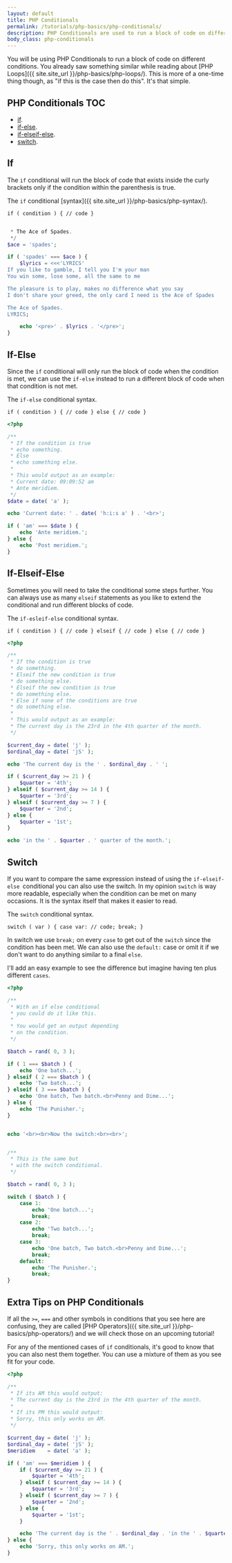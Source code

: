 ```yaml
---
layout: default
title: PHP Conditionals
permalink: /tutorials/php-basics/php-conditionals/
description: PHP Conditionals are used to run a block of code on different conditions. It&#039;s similar to what we&#039;ve seen on PHP Loops but this is more of a one-time thing.
body_class: php-conditionals
---
```

You will be using PHP Conditionals to run a block of code on different conditions. You already saw something similar while reading about [PHP Loops]({{ site.site_url }}/php-basics/php-loops/). This is more of a one-time thing though, as "if this is the case then do this". It's that simple.

## PHP Conditionals TOC

- [if](#if).
- [if-else](#if-else).
- [if-elseif-else](#if-elseif-else).
- [switch](#switch).

## If

The `if` conditional will run the block of code that exists inside the curly brackets only if the condition within the parenthesis is true.

The `if` conditional [syntax]({{ site.site_url }}/php-basics/php-syntax/).

`if ( condition ) { // code }`

```php

 * The Ace of Spades.
 */
$ace = 'spades';

if ( 'spades' === $ace ) {
	$lyrics = <<<'LYRICS'
If you like to gamble, I tell you I'm your man
You win some, lose some, all the same to me

The pleasure is to play, makes no difference what you say
I don't share your greed, the only card I need is the Ace of Spades

The Ace of Spades.
LYRICS;

	echo '<pre>' . $lyrics . '</pre>';
}
```

## If-Else

Since the `if` conditional will only run the block of code when the condition is met, we can use the `if-else` instead to run a different block of code when that condition is not met.

The `if-else` conditional syntax.

`if ( condition ) { // code } else { // code }`

```php
<?php

/**
 * If the condition is true
 * echo something.
 * Else
 * echo something else.
 *
 * This would output as an example:
 * Current date: 09:09:52 am
 * Ante meridiem.
 */
$date = date( 'a' );

echo 'Current date: ' . date( 'h:i:s a' ) . '<br>';

if ( 'am' === $date ) {
	echo 'Ante meridiem.';
} else {
	echo 'Post meridiem.';
}
```

## If-Elseif-Else

Sometimes you will need to take the conditional some steps further. You can always use as many `elseif` statements as you like to extend the conditional and run different blocks of code.

The `if-esleif-else` conditional syntax.

`if ( condition ) { // code } elseif { // code } else { // code }`

```php
<?php

/**
 * If the condition is true
 * do something.
 * Elseif the new condition is true
 * do something else.
 * Elseif the new condition is true
 * do something else.
 * Else if none of the conditions are true
 * do something else.
 *
 * This would output as an example:
 * The current day is the 23rd in the 4th quarter of the month.
 */

$current_day = date( 'j' );
$ordinal_day = date( 'jS' );

echo 'The current day is the ' . $ordinal_day . ' ';

if ( $current_day >= 21 ) {
	$quarter = '4th';
} elseif ( $current_day >= 14 ) {
	$quarter = '3rd';
} elseif ( $current_day >= 7 ) {
	$quarter = '2nd';
} else {
	$quarter = '1st';
}

echo 'in the ' . $quarter . ' quarter of the month.';
```

## Switch

If you want to compare the same expression instead of using the `if-elseif-else `conditional you can also use the switch. In my opinion `switch` is way more readable, especially when the condition can be met on many occasions. It is the syntax itself that makes it easier to read.

The `switch` conditional syntax.

`switch ( var ) { case var: // code; break; }`

In switch we use `break;` on every `case` to get out of the `switch` since the condition has been met. We can also use the `default:` case or omit it if we don't want to do anything similar to a final `else`.

I'll add an easy example to see the difference but imagine having ten plus different `cases`.

```php
<?php

/**
 * With an if else conditional
 * you could do it like this.
 *
 * You would get an output depending
 * on the condition.
 */

$batch = rand( 0, 3 );

if ( 1 === $batch ) {
	echo 'One batch...';
} elseif ( 2 === $batch ) {
	echo 'Two batch...';
} elseif ( 3 === $batch ) {
	echo 'One batch, Two batch.<br>Penny and Dime...';
} else {
	echo 'The Punisher.';
}


echo '<br><br>Now the switch:<br><br>';


/**
 * This is the same but
 * with the switch conditional.
 */

$batch = rand( 0, 3 );

switch ( $batch ) {
	case 1:
		echo 'One batch...';
		break;
	case 2:
		echo 'Two batch...';
		break;
	case 3:
		echo 'One batch, Two batch.<br>Penny and Dime...';
		break;
	default:
		echo 'The Punisher.';
		break;
}
```

## Extra Tips on PHP Conditionals

If all the `>=`, `===` and other symbols in conditions that you see here are confusing, they are called [PHP Operators]({{ site.site_url }}/php-basics/php-operators/) and we will check those on an upcoming tutorial!

For any of the mentioned cases of `if` conditionals, it's good to know that you can also nest them together. You can use a mixture of them as you see fit for your code.

```php
<?php

/**
 * If its AM this would output:
 * The current day is the 23rd in the 4th quarter of the month.
 *
 * If its PM this would output:
 * Sorry, this only works on AM.
 */

$current_day = date( 'j' );
$ordinal_day = date( 'jS' );
$meridiem    = date( 'a' );

if ( 'am' === $meridiem ) {
	if ( $current_day >= 21 ) {
		$quarter = '4th';
	} elseif ( $current_day >= 14 ) {
		$quarter = '3rd';
	} elseif ( $current_day >= 7 ) {
		$quarter = '2nd';
	} else {
		$quarter = '1st';
	}

	echo 'The current day is the ' . $ordinal_day . 'in the ' . $quarter . ' quarter of the month.';
} else {
	echo 'Sorry, this only works on AM.';
}
```

